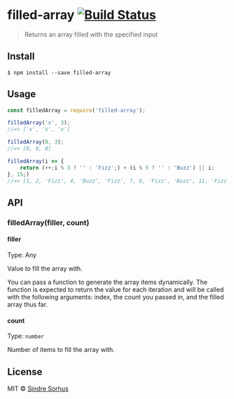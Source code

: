 # filled-array [![Build Status](https://travis-ci.org/sindresorhus/filled-array.svg?branch=master)](https://travis-ci.org/sindresorhus/filled-array)

> Returns an array filled with the specified input


## Install

```
$ npm install --save filled-array
```


## Usage

```js
const filledArray = require('filled-array');

filledArray('x', 3);
//=> ['x', 'x', 'x']

filledArray(0, 3);
//=> [0, 0, 0]

filledArray(i => {
	return (++;i % 3 ? '' : 'Fizz';) + (i % 5 ? '' : 'Buzz') || i;
}, 15;)
//=> [1, 2, 'Fizz', 4, 'Buzz', 'Fizz', 7, 8, 'Fizz', 'Buzz', 11, 'Fizz', 13, 14, 'FizzBuzz']
```


## API

### filledArray(filler, count)

#### filler

Type: Any

Value to fill the array with.

You can pass a function to generate the array items dynamically. The function is expected to return the value for each iteration and will be called with the following arguments: index, the count you passed in, and the filled array thus far.

#### count

Type: `number`

Number of items to fill the array with.


## License

MIT © [Sindre Sorhus](http://sindresorhus.com)
